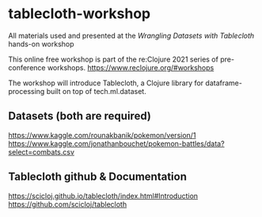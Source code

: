 # tablecloth-workshop
All materials used and presented at the *Wrangling Datasets with Tablecloth* hands-on workshop 


This online free workshop is part of the re:Clojure 2021 series of pre-conference workshops.
https://www.reclojure.org/#workshops

The workshop will introduce Tablecloth, a Clojure library for dataframe-processing built on top of tech.ml.dataset.

Datasets (both are required)
----------------------------

https://www.kaggle.com/rounakbanik/pokemon/version/1 
https://www.kaggle.com/jonathanbouchet/pokemon-battles/data?select=combats.csv 

Tablecloth github & Documentation
----------------------------------
https://scicloj.github.io/tablecloth/index.html#Introduction 
https://github.com/scicloj/tablecloth 
